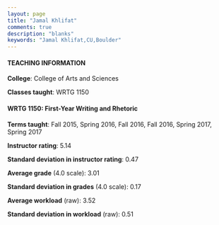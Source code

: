 ```yaml
---
layout: page
title: "Jamal Khlifat" 
comments: true
description: "blanks"
keywords: "Jamal Khlifat,CU,Boulder"
---
```

<head>
<script src="https://ajax.googleapis.com/ajax/libs/jquery/2.1.3/jquery.min.js"></script>
<script src="https://dl.dropboxusercontent.com/s/pc42nxpaw1ea4o9/highcharts.js?dl=0"></script>
<!-- <script src="../assets/js/highcharts.js"></script> -->
<style type="text/css">@font-face {
	font-family: "Bebas Neue";
	src: url(https://www.filehosting.org/file/details/544349/BebasNeue Regular.otf) format("opentype");
	}
	h1.Bebas { 
		font-family: "Bebas Neue", Verdana, Tahoma;
	}
</style>
</head>
	   
#### TEACHING INFORMATION

**College**: College of Arts and Sciences

**Classes taught**: WRTG 1150

#### WRTG 1150: First-Year Writing and Rhetoric

**Terms taught**: Fall 2015, Spring 2016, Fall 2016, Fall 2016, Spring 2017, Spring 2017

**Instructor rating**: 5.14

**Standard deviation in instructor rating**: 0.47

**Average grade** (4.0 scale): 3.01

**Standard deviation in grades** (4.0 scale): 0.17

**Average workload** (raw): 3.52

**Standard deviation in workload** (raw): 0.51

